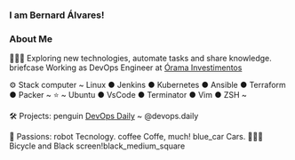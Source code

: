 

### I am Bernard Álvares!


### About Me
🙋🏻‍♂️   Exploring new technologies, automate tasks and share knowledge.
briefcase   Working as DevOps Engineer at [Órama Investimentos](https://www.orama.com.br/)



:gear: Stack
computer   ~ Linux ● Jenkins ● Kubernetes ● Ansible ● Terraform ● Packer ~
:star:   ~ Ubuntu ● VsCode ● Terminator ● Vim ● ZSH ~

:hammer_and_wrench: Projects:
penguin   [DevOps Daily](https://www.devopsdaily.com.br/) ~ @devops.daily

:star_struck: Passions:
robot   Tecnology.
coffee   Coffe, much!
blue_car   Cars.
🚴🏻‍♂️   Bicycle and Black screen!black_medium_square



<!--
**bernardalvares/bernardalvares** is a ✨ _special_ ✨ repository because its `README.md` (this file) appears on your GitHub profile.

